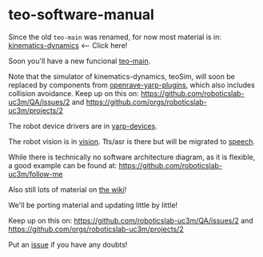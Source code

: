 # teo-software-manual

Since the old `teo-main` was renamed, for now most material is in: [kinematics-dynamics](https://github.com/roboticslab-uc3m/kinematics-dynamics)  <-- Click here!

Soon you'll have a new funcional [teo-main](https://github.com/roboticslab-uc3m/teo-main).

Note that the simulator of kinematics-dynamics, teoSim, will soon be replaced by components from [openrave-yarp-plugins](https://github.com/roboticslab-uc3m/openrave-yarp-plugins), which also includes collision avoidance. Keep up on this on: https://github.com/roboticslab-uc3m/QA/issues/2 and https://github.com/orgs/roboticslab-uc3m/projects/2

The robot device drivers are in [yarp-devices](https://github.com/roboticslab-uc3m/yarp-devices).

The robot vision is in [vision](https://github.com/roboticslab-uc3m/vision). Tts/asr is there but will be migrated to [speech](https://github.com/roboticslab-uc3m/speech).

While there is technically no software architecture diagram, as it is flexible, a good example can be found at: https://github.com/roboticslab-uc3m/follow-me

Also still lots of material on [the wiki](http://robots.uc3m.es)!

We'll be porting material and updating little by little!

Keep up on this on: https://github.com/roboticslab-uc3m/QA/issues/2 and https://github.com/orgs/roboticslab-uc3m/projects/2

Put an [issue](https://github.com/roboticslab-uc3m/teo-software-manual/issues/new) if you have any doubts!
